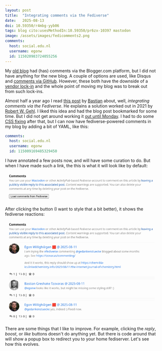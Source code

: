 ```yaml
---
layout: post
title:  "Integrating comments via the Fediverse"
date:   2025-08-13
doi: 10.59350/r4mbg-yyb06
tags: blog cito:usesMethodIn:10.59350/pr6zx-10397 mastodon
image: /assets/images/fedicomments2.png
comments:
  host: social.edu.nl
  username: egonw
  id: 115020983724055256
---
```


My [old blog](https://chem-bla-ics.linkedchemistry.info/2023/07/27/archiving-and-updating-my-blog.html)
had (has) comments via the Blogger.com platform, but I did not have anything for the new blog. A couple of options
are used, like Disqus and [comments via GitHub](https://skerdiberberi.com/blog/utterances). However, these both
have the downside of a [vendor lock-in](https://en.wikipedia.org/wiki/Vendor_lock-in) and the whole point of moving
my blog was to break out from such lock-ins.

Almost half a year ago I read [this post](https://tzovar.as/commenting/) by [Bastian](https://tzovar.as/about/)
about, well, *integrating comments via the Fediverse*. He explains a solution worked out in 2021 by
[Robert W. Gehl](https://fossacademic.tech/2021/12/16/CommentsTest.html). I liked this idea and had the blog
post bookmarked for some time. But I did not get around working it [out until Monday](https://github.com/egonw/blog2/commit/006b41822b46a935d159ca276cfab3a6a3b00e40).
I had to do some [CSS fixing](https://github.com/egonw/blog2/commit/cc4f81db22d69d928352ee06ecad889286ae27bf)
after that, but I can now have fediverse-powered comments in my blog by adding a bit of YAML, like this:

```yaml
comments:
  host: social.edu.nl
  username: egonw
  id: 115009169485329450
```

I have annotated a few posts now, and will have some curation to do. But when I have made such a link,
the this is what it will look like by default:

![](/assets/images/fedicomments1.png)

After clicking the button (I want to style that a bit better), it shows the fediverse reactions:

![](/assets/images/fedicomments2.png)

There are some things that I like to improve. For example, clicking the *reply*, *boost*, or *like*
buttons doesn't do anything yet. But there is code around that will show a popup box to redirect you
to your home fediserver. Let's see how this evolves.
